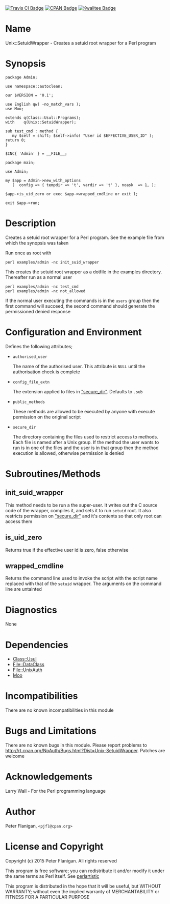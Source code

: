 <div>
    <a href="https://travis-ci.org/pjfl/p5-unix-setuidwrapper"><img src="https://travis-ci.org/pjfl/p5-unix-setuidwrapper.svg?branch=master" alt="Travis CI Badge"></a>
    <a href="http://badge.fury.io/pl/Unix-SetuidWrapper"><img src="https://badge.fury.io/pl/Unix-SetuidWrapper.svg" alt="CPAN Badge"></a>
    <a href="http://cpants.cpanauthors.org/dist/Unix-SetuidWrapper"><img src="http://cpants.cpanauthors.org/dist/Unix-SetuidWrapper.png" alt="Kwalitee Badge"></a>
</div>

# Name

Unix::SetuidWrapper - Creates a setuid root wrapper for a Perl program

# Synopsis

    package Admin;

    use namespace::autoclean;

    our $VERSION = '0.1';

    use English qw( -no_match_vars );
    use Moo;

    extends q(Class::Usul::Programs);
    with    q(Unix::SetuidWrapper);

    sub test_cmd : method {
       my $self = shift; $self->info( "User id $EFFECTIVE_USER_ID" ); return 0;
    }

    $INC{ 'Admin' } = __FILE__;

    package main;

    use Admin;

    my $app = Admin->new_with_options
       (  config => { tempdir => 't', vardir => 't' }, noask  => 1, );

    $app->is_uid_zero or exec $app->wrapped_cmdline or exit 1;

    exit $app->run;

# Description

Creates a setuid root wrapper for a Perl program.  See the example file
from which the synopsis was taken

Run once as root with

    perl examples/admin -nc init_suid_wrapper

This creates the setuid root wrapper as a dotfile in the examples directory.
Thereafter run as a normal user

    perl examples/admin -nc test_cmd
    perl examples/admin -nc not_allowed

If the normal user executing the commands is in the `users` group then the
first command will succeed, the second command should generate the
permissioned denied response

# Configuration and Environment

Defines the following attributes;

- `authorised_user`

    The name of the authorised user. This attribute is `NULL` until the
    authorisation check is complete

- `config_file_extn`

    The extension applied to files in ["secure\_dir"](#secure_dir). Defaults to `.sub`

- `public_methods`

    These methods are allowed to be executed by anyone with execute permission on
    the original script

- `secure_dir`

    The directory containing the files used to restrict access to methods. Each
    file is named after a Unix group. If the method the user wants to run is in
    one of the files and the user is in that group then the method execution
    is allowed, otherwise permission is denied

# Subroutines/Methods

## init\_suid\_wrapper

This method needs to be run a the super-user. It writes out the C source code
of the wrapper, compiles it, and sets it to run `setuid` root. It also
restricts permission on ["secure\_dir"](#secure_dir) and it's contents so that only root
can access them

## is\_uid\_zero

Returns true if the effective user id is zero, false otherwise

## wrapped\_cmdline

Returns the command line used to invoke the script with the script name
replaced with that of the `setuid` wrapper. The arguments on the command line
are untainted

# Diagnostics

None

# Dependencies

- [Class::Usul](https://metacpan.org/pod/Class::Usul)
- [File::DataClass](https://metacpan.org/pod/File::DataClass)
- [File::UnixAuth](https://metacpan.org/pod/File::UnixAuth)
- [Moo](https://metacpan.org/pod/Moo)

# Incompatibilities

There are no known incompatibilities in this module

# Bugs and Limitations

There are no known bugs in this module. Please report problems to
http://rt.cpan.org/NoAuth/Bugs.html?Dist=Unix-SetuidWrapper.
Patches are welcome

# Acknowledgements

Larry Wall - For the Perl programming language

# Author

Peter Flanigan, `<pjfl@cpan.org>`

# License and Copyright

Copyright (c) 2015 Peter Flanigan. All rights reserved

This program is free software; you can redistribute it and/or modify it
under the same terms as Perl itself. See [perlartistic](https://metacpan.org/pod/perlartistic)

This program is distributed in the hope that it will be useful,
but WITHOUT WARRANTY; without even the implied warranty of
MERCHANTABILITY or FITNESS FOR A PARTICULAR PURPOSE
